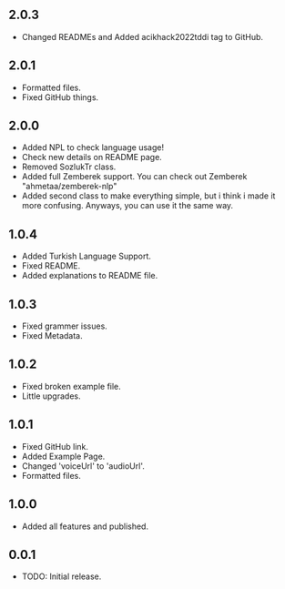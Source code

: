 ## 2.0.3
* Changed READMEs and Added acikhack2022tddi tag to GitHub.

## 2.0.1
* Formatted files.
* Fixed GitHub things.

## 2.0.0
* Added NPL to check language usage!
* Check new details on README page.
* Removed SozlukTr class.
* Added full Zemberek support. You can check out Zemberek "ahmetaa/zemberek-nlp"
* Added second class to make everything simple, but i think i made it more confusing. Anyways, you can use it the same way.

## 1.0.4
* Added Turkish Language Support.
* Fixed README.
* Added explanations to README file.

## 1.0.3
* Fixed grammer issues.
* Fixed Metadata.

## 1.0.2
* Fixed broken example file.
* Little upgrades.

## 1.0.1
* Fixed GitHub link.
* Added Example Page.
* Changed 'voiceUrl' to 'audioUrl'.
* Formatted files.

## 1.0.0
* Added all features and published.

## 0.0.1

* TODO: Initial release.
